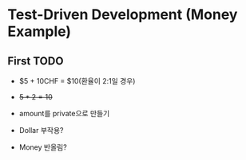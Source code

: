 # Test-Driven Development (Money Example)

## First TODO

- $5 + 10CHF = $10(환율이 2:1일 경우)

- ~~$5 * 2 = 10$~~

- amount를 private으로 만들기

- Dollar 부작용?

- Money 반올림?